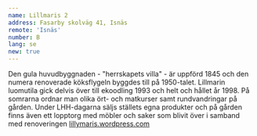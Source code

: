 ```yaml
---
name: Lillmaris 2
address: Fasarby skolväg 41, Isnäs
remote: 'Isnäs'
number: B
lang: se
new: true
---
```

Den gula huvudbyggnaden - "herrskapets villa" - är uppförd 1845 och den numera renoverade köksflygeln byggdes till på 1950-talet. Lillmarin luomutila gick delvis över till ekoodling 1993 och helt och hållet år 1998. På somrarna ordnar man olika ört- och matkurser samt rundvandringar på gården. Under LHH-dagarna säljs ställets egna produkter och på gården finns även ett lopptorg med möbler och saker som blivit över i samband med renoveringen
[lillymaris.wordpress.com](https://lillymaris.wordpress.com)
